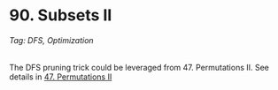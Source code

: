# 90. Subsets II

###### Tag: DFS, Optimization
The DFS pruning trick could be leveraged from 47. Permutations II. See details in [47. Permutations II](https://github.com/zilinli0130/Leetcode_Algorithm/tree/main/DFS/Pruning_Remove_Duplicates/47.%20Permutations%20II)
